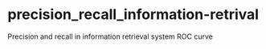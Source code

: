 # precision_recall_information-retrival
Precision and recall in information retrieval system
ROC curve
